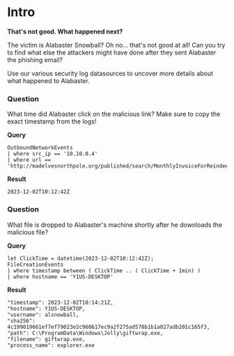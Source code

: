 <h1>Intro</h1>

**That's not good. What happened next?**

The victim is Alabaster Snowball? Oh no... that's not good at all! Can you try to find what else the attackers might have done after they sent Alabaster the phishing email?

Use our various security log datasources to uncover more details about what happened to Alabaster.



<h3>Question</h3> 
What time did Alabaster click on the malicious link? Make sure to copy the exact timestamp from the logs!



**Query**

```
OutboundNetworkEvents
| where src_ip == '10.10.0.4'
| where url == 'http://madelvesnorthpole.org/published/search/MonthlyInvoiceForReindeerFood.docx'
```

**Result**
```
2023-12-02T10:12:42Z
```

<h3>Question</h3> 
What file is dropped to Alabaster's machine shortly after he downloads the malicious file?

**Query**

```
let ClickTime = datetime(2023-12-02T10:12:42Z);
FileCreationEvents
| where timestamp between ( ClickTime .. ( ClickTime + 1min) )
| where hostname == 'Y1US-DESKTOP'
```

**Result**

```
"timestamp": 2023-12-02T10:14:21Z,
"hostname": Y1US-DESKTOP,
"username": alsnowball,
"sha256": 4c199019661ef7ef79023e2c960617ec9a2f275ad578b1b1a027adb201c165f3,
"path": C:\ProgramData\Windows\Jolly\giftwrap.exe,
"filename": giftwrap.exe,
"process_name": explorer.exe
```
